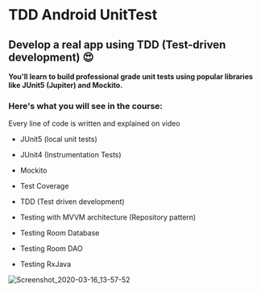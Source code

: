 # TDD Android UnitTest 

## Develop a real app using TDD (Test-driven development) :heart_eyes:

**You'll learn to build professional grade unit tests using popular libraries like JUnit5 (Jupiter) and Mockito.**


### Here's what you will see in the course:


Every line of code is written and explained on video


- JUnit5 (local unit tests)

- JUnit4 (Instrumentation Tests)

- Mockito

- Test Coverage

- TDD (Test driven development)

- Testing with MVVM architecture (Repository pattern)

- Testing Room Database

- Testing Room DAO

- Testing RxJava



![Screenshot_2020-03-16_13-57-52](https://user-images.githubusercontent.com/26750131/76787124-cbc62980-678e-11ea-8afb-f6ae3945a597.png)




